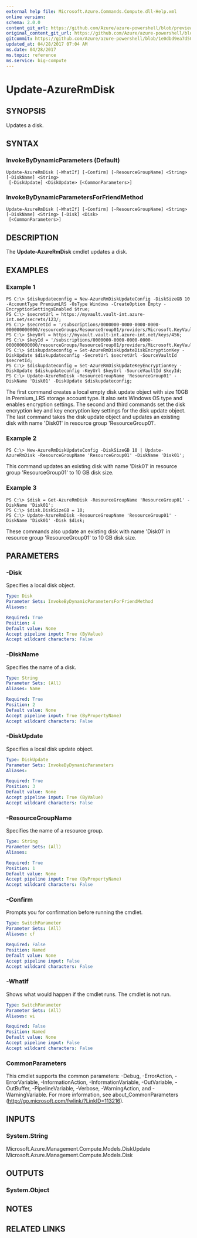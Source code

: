 ```yaml
---
external help file: Microsoft.Azure.Commands.Compute.dll-Help.xml
online version:
schema: 2.0.0
content_git_url: https://github.com/Azure/azure-powershell/blob/preview/src/ResourceManager/Compute/Commands.Compute/help/Update-AzureRmDisk.md
original_content_git_url: https://github.com/Azure/azure-powershell/blob/preview/src/ResourceManager/Compute/Commands.Compute/help/Update-AzureRmDisk.md
gitcommit: https://github.com/Azure/azure-powershell/blob/1e0dbd9ea7d5072fb8029e35f1a03f4023d1f52b
updated_at: 04/28/2017 07:04 AM
ms.date: 04/28/2017
ms.topic: reference
ms.service: big-compute
---
```


# Update-AzureRmDisk

## SYNOPSIS
Updates a disk.

## SYNTAX

### InvokeByDynamicParameters (Default)
```
Update-AzureRmDisk [-WhatIf] [-Confirm] [-ResourceGroupName] <String> [-DiskName] <String>
 [-DiskUpdate] <DiskUpdate> [<CommonParameters>]
```

### InvokeByDynamicParametersForFriendMethod
```
Update-AzureRmDisk [-WhatIf] [-Confirm] [-ResourceGroupName] <String> [-DiskName] <String> [-Disk] <Disk>
 [<CommonParameters>]
```

## DESCRIPTION
The **Update-AzureRmDisk** cmdlet updates a disk.

## EXAMPLES

### Example 1
```
PS C:\> $diskupdateconfig = New-AzureRmDiskUpdateConfig -DiskSizeGB 10 -AccountType PremiumLRS -OsType Windows -CreateOption Empty -EncryptionSettingsEnabled $true;
PS C:\> $secretUrl = https://myvault.vault-int.azure-int.net/secrets/123/;
PS C:\> $secretId = '/subscriptions/0000000-0000-0000-0000-000000000000/resourceGroups/ResourceGroup01/providers/Microsoft.KeyVault/vaults/TestVault123';
PS C:\> $keyUrl = https://myvault.vault-int.azure-int.net/keys/456;
PS C:\> $keyId = '/subscriptions/0000000-0000-0000-0000-000000000000/resourceGroups/ResourceGroup01/providers/Microsoft.KeyVault/vaults/TestVault456';
PS C:\> $diskupdateconfig = Set-AzureRmDiskUpdateDiskEncryptionKey -DiskUpdate $diskupdateconfig -SecretUrl $secretUrl -SourceVaultId $secretId;
PS C:\> $diskupdateconfig = Set-AzureRmDiskUpdateKeyEncryptionKey -DiskUpdate $diskupdateconfig -KeyUrl $keyUrl -SourceVaultId $keyId;
PS C:\> Update-AzureRmDisk -ResourceGroupName 'ResourceGroup01' -DiskName 'Disk01' -DiskUpdate $diskupdateconfig;
```

The first command creates a local empty disk update object with size 10GB in Premium_LRS storage account type.  It also sets Windows OS type and enables encryption settings.
The second and third commands set the disk encryption key and key encryption key settings for the disk update object.
The last command takes the disk update object and updates an existing disk with name 'Disk01' in resource group 'ResourceGroup01'.

### Example 2
```
PS C:\> New-AzureRmDiskUpdateConfig -DiskSizeGB 10 | Update-AzureRmDisk -ResourceGroupName 'ResourceGroup01' -DiskName 'Disk01';
```

This command updates an existing disk with name 'Disk01' in resource group 'ResourceGroup01' to 10 GB disk size.

### Example 3
```
PS C:\> $disk = Get-AzureRmDisk -ResourceGroupName 'ResourceGroup01' -DiskName 'Disk01';
PS C:\> $disk.DiskSizeGB = 10;
PS C:\> Update-AzureRmDisk -ResourceGroupName 'ResourceGroup01' -DiskName 'Disk01' -Disk $disk;
```

These commands also update an existing disk with name 'Disk01' in resource group 'ResourceGroup01' to 10 GB disk size.

## PARAMETERS

### -Disk
Specifies a local disk object.

```yaml
Type: Disk
Parameter Sets: InvokeByDynamicParametersForFriendMethod
Aliases: 

Required: True
Position: 4
Default value: None
Accept pipeline input: True (ByValue)
Accept wildcard characters: False
```

### -DiskName
Specifies the name of a disk.

```yaml
Type: String
Parameter Sets: (All)
Aliases: Name

Required: True
Position: 2
Default value: None
Accept pipeline input: True (ByPropertyName)
Accept wildcard characters: False
```

### -DiskUpdate
Specifies a local disk update object.

```yaml
Type: DiskUpdate
Parameter Sets: InvokeByDynamicParameters
Aliases: 

Required: True
Position: 3
Default value: None
Accept pipeline input: True (ByValue)
Accept wildcard characters: False
```

### -ResourceGroupName
Specifies the name of a resource group.

```yaml
Type: String
Parameter Sets: (All)
Aliases: 

Required: True
Position: 1
Default value: None
Accept pipeline input: True (ByPropertyName)
Accept wildcard characters: False
```

### -Confirm
Prompts you for confirmation before running the cmdlet.

```yaml
Type: SwitchParameter
Parameter Sets: (All)
Aliases: cf

Required: False
Position: Named
Default value: None
Accept pipeline input: False
Accept wildcard characters: False
```

### -WhatIf
Shows what would happen if the cmdlet runs.
The cmdlet is not run.

```yaml
Type: SwitchParameter
Parameter Sets: (All)
Aliases: wi

Required: False
Position: Named
Default value: None
Accept pipeline input: False
Accept wildcard characters: False
```

### CommonParameters
This cmdlet supports the common parameters: -Debug, -ErrorAction, -ErrorVariable, -InformationAction, -InformationVariable, -OutVariable, -OutBuffer, -PipelineVariable, -Verbose, -WarningAction, and -WarningVariable. For more information, see about_CommonParameters (http://go.microsoft.com/fwlink/?LinkID=113216).

## INPUTS

### System.String
Microsoft.Azure.Management.Compute.Models.DiskUpdate
Microsoft.Azure.Management.Compute.Models.Disk

## OUTPUTS

### System.Object

## NOTES

## RELATED LINKS

